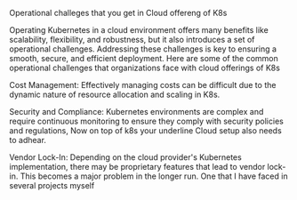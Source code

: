 Operational challeges that you get in Cloud offereng of K8s

Operating Kubernetes in a cloud environment offers many benefits like scalability, flexibility, and robustness, but it also introduces a set of operational challenges. Addressing these challenges is key to ensuring a smooth, secure, and efficient deployment. Here are some of the common operational challenges that organizations face with cloud offerings of K8s

Cost Management: Effectively managing costs can be difficult due to the dynamic nature of resource allocation and scaling in K8s. 

Security and Compliance: Kubernetes environments are complex and require continuous monitoring to ensure they comply with security policies and regulations, Now on top of k8s your underline Cloud setup also needs to adhear.

Vendor Lock-In: Depending on the cloud provider's Kubernetes implementation, there may be proprietary features that lead to vendor lock-in. This becomes a major problem in the longer run. One that I have faced in several projects myself 